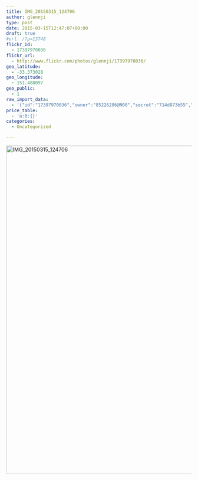 ```yaml
---
title: IMG_20150315_124706
author: glennji
type: post
date: 2015-03-15T12:47:07+00:00
draft: true
#url: /?p=13748
flickr_id:
  - 17397970036
flickr_url:
  - http://www.flickr.com/photos/glennji/17397970036/
geo_latitude:
  - -33.373028
geo_longitude:
  - 151.488097
geo_public:
  - 1
raw_import_data:
  - '{"id":"17397970036","owner":"85226206@N00","secret":"714d873b55","server":"8691","farm":9,"title":"IMG_20150315_124706","ispublic":0,"isfriend":0,"isfamily":0,"description":{"_content":""},"dateupload":"1431088896","lastupdate":"1431088906","datetaken":"2015-03-15 12:47:07","datetakengranularity":"0","datetakenunknown":"0","ownername":"glennji","tags":"","machine_tags":"","originalsecret":"c51133ca84","originalformat":"jpg","latitude":"-33.373028","longitude":"151.488097","accuracy":"16","context":0,"place_id":"kqf7_PVTWryAwgzc2w","woeid":"28645358","geo_is_family":0,"geo_is_friend":0,"geo_is_contact":0,"geo_is_public":0,"media":"photo","media_status":"ready","url_o":"https://farm9.staticflickr.com/8691/17397970036_c51133ca84_o.jpg","height_o":"4208","width_o":"3120"}'
price_table:
  - 'a:0:{}'
categories:
  - Uncategorized

---
```

<p class="flickr-image">
  <a href="http://www.flickr.com/photos/glennji/17397970036/" class="flickr-link"><img src="/wp-content/uploads/2015/03/17397970036_c51133ca84_o-759x1024.jpg" width="660" height="890" alt="IMG_20150315_124706" class="keyring-img" /></a>
</p>
